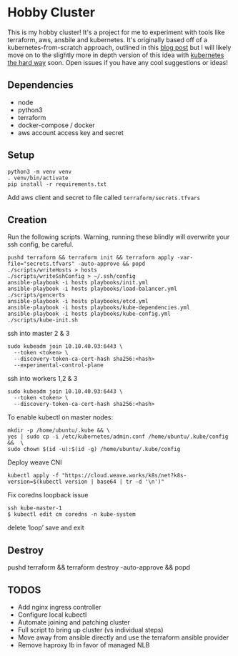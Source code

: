 # Hobby Cluster

This is my hobby cluster! It's a project for me to experiment with tools like terraform, aws, ansbile and kubernetes. It's originally based off of a kubernetes-from-scratch approach, outlined in this [blog post](https://blog.inkubate.io/install-and-configure-a-multi-master-kubernetes-cluster-with-kubeadm/) but I will likely move on to the slightly more in depth version of this idea with [kubernetes the hard way](https://github.com/kelseyhightower/kubernetes-the-hard-way) soon. Open issues if you have any cool suggestions or ideas!

## Dependencies

- node
- python3
- terraform
- docker-compose / docker
- aws account access key and secret

## Setup

```
python3 -m venv venv
. venv/bin/activate
pip install -r requirements.txt
```

Add aws client and secret to file called `terraform/secrets.tfvars`

## Creation

Run the following scripts. Warning, running these blindly will overwrite your ssh config, be careful.

```
pushd terraform && terraform init && terraform apply -var-file="secrets.tfvars" -auto-approve && popd
./scripts/writeHosts > hosts
./scripts/writeSshConfig > ~/.ssh/config
ansible-playbook -i hosts playbooks/init.yml
ansible-playbook -i hosts playbooks/load-balancer.yml
./scripts/gencerts
ansible-playbook -i hosts playbooks/etcd.yml
ansible-playbook -i hosts playbooks/kube-dependencies.yml
ansible-playbook -i hosts playbooks/kube-config.yml
./scripts/kube-init.sh
```

ssh into master 2 & 3

```
sudo kubeadm join 10.10.40.93:6443 \
  --token <token> \
  --discovery-token-ca-cert-hash sha256:<hash>
  --experimental-control-plane
```

ssh into workers 1,2 & 3

```
sudo kubeadm join 10.10.40.93:6443 \
  --token <token> \
  --discovery-token-ca-cert-hash sha256:<hash>
```

To enable kubectl on master nodes:

```
mkdir -p /home/ubuntu/.kube && \
yes | sudo cp -i /etc/kubernetes/admin.conf /home/ubuntu/.kube/config &&  \
sudo chown $(id -u):$(id -g) /home/ubuntu/.kube/config
```

Deploy weave CNI 

```
kubectl apply -f "https://cloud.weave.works/k8s/net?k8s-version=$(kubectl version | base64 | tr -d '\n')"
```

Fix coredns loopback issue

```
ssh kube-master-1
$ kubectl edit cm coredns -n kube-system
```
delete ‘loop’ 
save and exit


## Destroy

pushd terraform && terraform destroy -auto-approve && popd

## TODOS

- Add nginx ingress controller
- Configure local kubectl
- Automate joining and patching cluster
- Full script to bring up cluster (vs individual steps)
- Move away from ansible directly and use the terraform ansible provider
- Remove haproxy lb in favor of managed NLB


